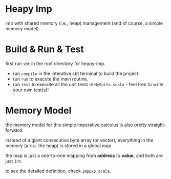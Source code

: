# Heapy Imp

imp with shared memory (i.e., heap) management (and of course, a simple memory model).

# Build & Run & Test

first run `sbt` in the root directory for heapy-imp.
- run `compile` in the interative sbt terminal to build the project.
- run `run` to execute the main routine.
- run `test` to execute all the unit tests in `MySuite.scala` - feel free to write your own test(s)!

# Memory Model

the memory model for this simple imperative calculus is also pretty straight-forward.

instead of a giant consecutive byte array (or vector), everything in the memory (a.k.a. the heap) is stored in a global map.

the map is just a one-to-one mapping from **address** to **value**, and both are just `Int`.

to see the detailed definition, check `ImpExp.scala`.